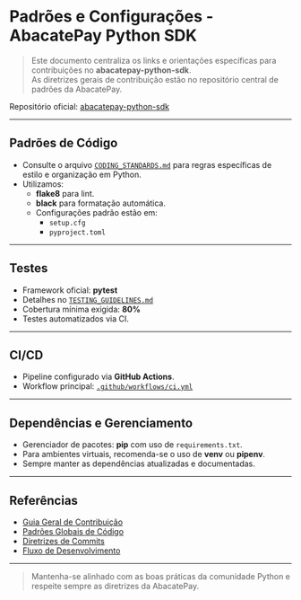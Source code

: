 
# Padrões e Configurações - AbacatePay Python SDK

> Este documento centraliza os links e orientações específicas para contribuições no **abacatepay-python-sdk**.  
> As diretrizes gerais de contribuição estão no repositório central de padrões da AbacatePay.

Repositório oficial: [abacatepay-python-sdk](https://github.com/AbacatePay/abacatepay-python-sdk)

---

## Padrões de Código

- Consulte o arquivo [`CODING_STANDARDS.md`](https://github.com/AbacatePay/abacatepay-python-sdk/blob/main/CODING_STANDARDS.md) para regras específicas de estilo e organização em Python.
- Utilizamos:
  - **flake8** para lint.
  - **black** para formatação automática.
  - Configurações padrão estão em:
    - `setup.cfg`
    - `pyproject.toml`

---

## Testes

- Framework oficial: **pytest**
- Detalhes no [`TESTING_GUIDELINES.md`](https://github.com/AbacatePay/abacatepay-python-sdk/blob/main/TESTING_GUIDELINES.md)
- Cobertura mínima exigida: **80%**
- Testes automatizados via CI.

---

## CI/CD

- Pipeline configurado via **GitHub Actions**.
- Workflow principal: [`.github/workflows/ci.yml`](https://github.com/AbacatePay/abacatepay-python-sdk/blob/main/.github/workflows/ci.yml)

---

## Dependências e Gerenciamento

- Gerenciador de pacotes: **pip** com uso de `requirements.txt`.
- Para ambientes virtuais, recomenda-se o uso de **venv** ou **pipenv**.
- Sempre manter as dependências atualizadas e documentadas.

---

## Referências

- [Guia Geral de Contribuição](/contributors/CONTRIBUTING.md)
- [Padrões Globais de Código](/contributors/CODING_STANDARDS.md)
- [Diretrizes de Commits](/contributors/COMMIT_GUIDELINES.md)
- [Fluxo de Desenvolvimento](/contributors/DEVELOPMENT_WORKFLOW.md)

---

> Mantenha-se alinhado com as boas práticas da comunidade Python e respeite sempre as diretrizes da AbacatePay.